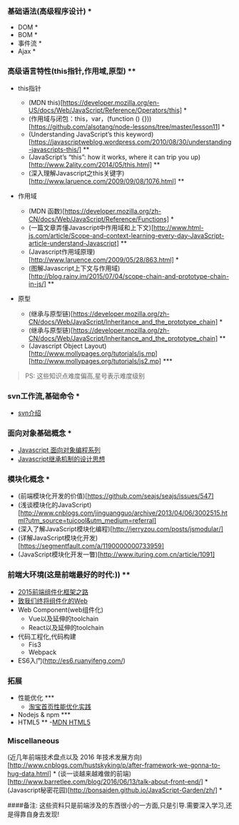 ### 基础语法(高级程序设计) *
- DOM *
- BOM *
- 事件流 *
- Ajax *

### 高级语言特性(this指针,作用域,原型) **
-  this指针
    - (MDN this)[https://developer.mozilla.org/en-US/docs/Web/JavaScript/Reference/Operators/this] *
    - (作用域与闭包：this，var，(function () {}))[https://github.com/alsotang/node-lessons/tree/master/lesson11] *
    - (Understanding JavaScript’s this keyword)[https://javascriptweblog.wordpress.com/2010/08/30/understanding-javascripts-this/] **
    - (JavaScript’s “this”: how it works, where it can trip you up)[http://www.2ality.com/2014/05/this.html] **
    - (深入理解Javascript之this关键字)[http://www.laruence.com/2009/09/08/1076.html] **
- 作用域
    - (MDN 函数)[https://developer.mozilla.org/zh-CN/docs/Web/JavaScript/Reference/Functions] *
    - (一篇文章弄懂Javascript中作用域和上下文)[http://www.html-js.com/article/Scope-and-context-learning-every-day-JavaScript-article-understand-Javascript] **
    - (Javascript作用域原理)[http://www.laruence.com/2009/05/28/863.html] *
    - (图解Javascript上下文与作用域)[http://blog.rainy.im/2015/07/04/scope-chain-and-prototype-chain-in-js/] **
    
- 原型
    - (继承与原型链)[https://developer.mozilla.org/zh-CN/docs/Web/JavaScript/Inheritance_and_the_prototype_chain] *
    - (继承与原型链)[https://developer.mozilla.org/zh-CN/docs/Web/JavaScript/Inheritance_and_the_prototype_chain] **
    - (Javascript Object Layout)[http://www.mollypages.org/tutorials/js.mp][http://www.mollypages.org/tutorials/js2.mp] ***
    
 > PS: 这些知识点难度偏高,星号表示难度级别
 
 
### svn工作流,基础命令 *
- [svn介绍](https://tortoisesvn.net/docs/release/TortoiseSVN_zh_CN/index.html)
    
    
### 面向对象基础概念 *
- [Javascript 面向对象编程系列](http://www.ruanyifeng.com/blog/2010/05/object-oriented_javascript_encapsulation.html)
- [Javascript继承机制的设计思想](http://www.ruanyifeng.com/blog/2011/06/designing_ideas_of_inheritance_mechanism_in_javascript.html)

### 模块化概念 *
- (前端模块化开发的价值)[https://github.com/seajs/seajs/issues/547]
- (浅谈模块化的JavaScript)[http://www.cnblogs.com/jinguangguo/archive/2013/04/06/3002515.html?utm_source=tuicool&utm_medium=referral]
- (深入了解JavaScript模块化编程)[http://jerryzou.com/posts/jsmodular/]
- (详解JavaScript模块化开发)[https://segmentfault.com/a/1190000000733959]
- (JavaScript模块化开发一瞥)[http://www.ituring.com.cn/article/1091]

### 前端大环境(这是前端最好的时代:)) **
- [2015前端组件化框架之路](https://github.com/xufei/blog/issues/19)
- [致我们终将组件化的Web](http://www.alloyteam.com/2015/11/we-will-be-componentized-web-long-text/)
- Web Component(web组件化)
    - Vue以及延伸的toolchain
    - React以及延伸的toolchain
- 代码工程化,代码构建 
    - Fis3
    - Webpack
- ES6入门(http://es6.ruanyifeng.com/)


### 拓展
- 性能优化 ***
    - [淘宝首页性能优化实践](http://www.barretlee.com/blog/2016/04/01/optimization-in-taobao-homepage/)
- Nodejs & npm ***
- HTML5 **
    -[MDN HTML5](https://developer.mozilla.org/en-US/docs/Web/Guide/HTML/HTML5)


### Miscellaneous
(近几年前端技术盘点以及 2016 年技术发展方向)[http://www.cnblogs.com/hustskyking/p/after-framework-we-gonna-to-hug-data.html] *
(谈一谈越来越难做的前端)[http://www.barretlee.com/blog/2016/06/13/talk-about-front-end/] *
(Javascript秘密花园)[http://bonsaiden.github.io/JavaScript-Garden/zh/] *



####备注:
这些资料只是前端涉及的东西很小的一方面,只是引导.需要深入学习,还是得靠自身去发现!




    

    
    